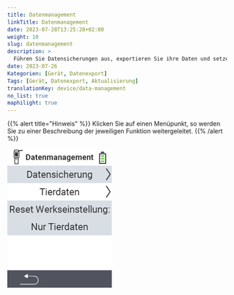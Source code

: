 ```yaml
---
title: Datenmanagement
linkTitle: Datenmanagement
date: 2023-07-28T13:25:28+02:00
weight: 10
slug: datenmanagement
description: >
  Führen Sie Datensicherungen aus, exportieren Sie ihre Daten und setzen Sie das Gerät zurück
date: 2023-07-26
Kategorien: [Gerät, Datenexport]
Tags: [Gerät, Datenexport, Aktualisierung]
translationKey: device/data-management
no_list: true
maphilight: true
---
```

{{% alert title="Hinweis" %}}
Klicken Sie auf einen Menüpunkt, so werden Sie zu einer Beschreibung der jeweiligen Funktion weitergeleitet.
{{% /alert %}}

<img src="datamanagement.png" alt="VitalControl Datenmanagement" title="Datenmanagement" usemap="#workmap" class="maphilight" />

<map name="workmap">
  <area shape="rect" coords="2,40,238,80" alt="Datensicherung" title="Die Anleitung zu Erstellung einer Datensicherung finden Sie hier&#10;Mausklick: zur Dokumentation" href="/docs/geraet/datenmanagement/datensicherung/">

  <area shape="rect" coords="2,80,238,120" alt="Tierdaten" title="Die Anleitung zur Einspielung einer Datensicherung finden Sie hier&#10;Mausklick: zur Dokumentation" href="/docs/geraet/datenmanagement/tierdaten/">

  <area shape="rect" coords="2,120,238,200" alt="Reset Werkseinstellung" title="Alle Informationen und Anleitungen für den Reset des Gerätes und der Tierdaten finden Sie hier&#10;Mausklick: zur Dokumentation" href="/docs/reset/">

  <area shape="rect" coords="2,282,125,319" alt="Zurück" title="Springen Sie eine Ebene zurück" href="/docs/geraet/">
</map>
